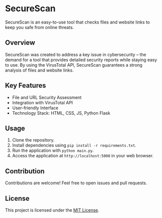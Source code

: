 # SecureScan

SecureScan is an easy-to-use tool that checks files and website links to keep you safe from online threats.

## Overview

SecureScan was created to address a key issue in cybersecurity – the demand for a tool that provides detailed security reports while staying easy to use. By using the VirusTotal API, SecureScan guarantees a strong analysis of files and website links.

## Key Features

- File and URL Security Assessment
- Integration with VirusTotal API
- User-friendly Interface
- Technology Stack: HTML, CSS, JS, Python Flask

## Usage

1. Clone the repository.
2. Install dependencies using `pip install -r requirements.txt`.
3. Run the application with `python main.py`.
4. Access the application at `http://localhost:5000` in your web browser.

## Contribution

Contributions are welcome! Feel free to open issues and pull requests.

## License

This project is licensed under the [MIT License](LICENSE).


